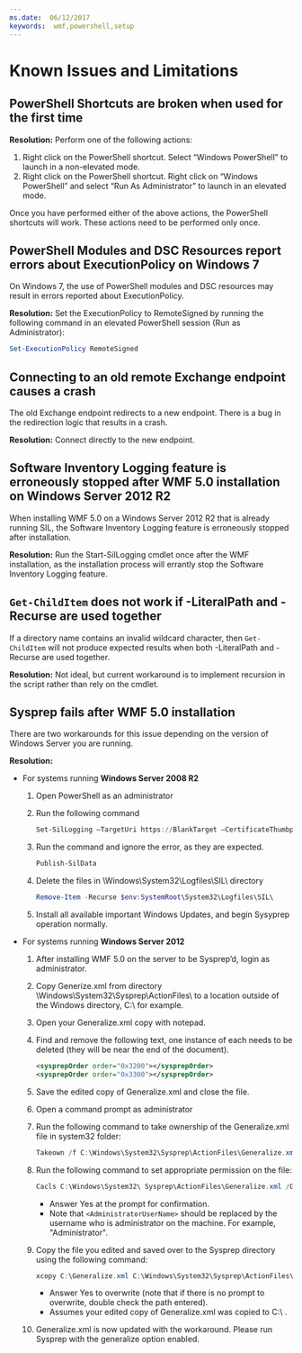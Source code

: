 ```yaml
---
ms.date:  06/12/2017
keywords:  wmf,powershell,setup
---
```

# Known Issues and Limitations

## PowerShell Shortcuts are broken when used for the first time

**Resolution:** Perform one of the following actions:

1. Right click on the PowerShell shortcut. Select “Windows PowerShell” to launch in a non-elevated mode.
2. Right click on the PowerShell shortcut. Right click on “Windows PowerShell” and select “Run As Administrator” to launch in an elevated mode.

Once you have performed either of the above actions, the PowerShell shortcuts will work. These actions need to be performed only once.

## PowerShell Modules and DSC Resources report errors about ExecutionPolicy on Windows 7

On Windows 7, the use of PowerShell modules and DSC resources may result in errors reported about ExecutionPolicy.

**Resolution:** Set the ExecutionPolicy to RemoteSigned by running the following command in an elevated PowerShell session (Run as Administrator):

```powershell
Set-ExecutionPolicy RemoteSigned
```

## Connecting to an old remote Exchange endpoint causes a crash

The old Exchange endpoint redirects to a new endpoint. There is a bug in the redirection logic that results in a crash.

**Resolution:** Connect directly to the new endpoint.

## Software Inventory Logging feature is erroneously stopped after WMF 5.0 installation on Windows Server 2012 R2

When installing WMF 5.0 on a Windows Server 2012 R2 that is already running SIL, the Software Inventory Logging feature is erroneously stopped after installation.

**Resolution:** Run the Start-SilLogging cmdlet once after the WMF installation, as the installation process will errantly stop the Software Inventory Logging feature.

## `Get-ChildItem` does not work if -LiteralPath and -Recurse are used together

If a directory name contains an invalid wildcard character, then `Get-ChildItem` will not produce expected results when both
-LiteralPath and -Recurse are used together.

**Resolution:** Not ideal, but current workaround is to implement recursion in the script rather than rely on the cmdlet.

## Sysprep fails after WMF 5.0 installation

There are two workarounds for this issue depending on the version of Windows Server you are running.

**Resolution:**

- For systems running **Windows Server 2008 R2**
  1. Open PowerShell as an administrator
  2. Run the following command

     ```powershell
     Set-SilLogging –TargetUri https://BlankTarget –CertificateThumbprint 0123456789
     ```

  3. Run the command and ignore the error, as they are expected.

     ```powershell
     Publish-SilData
     ```

  4. Delete the files in  \Windows\System32\Logfiles\SIL\ directory

     ```powershell
     Remove-Item -Recurse $env:SystemRoot\System32\Logfiles\SIL\
     ```

  5. Install all available important Windows Updates, and begin Sysyprep operation normally.

- For systems running **Windows Server 2012**
  1. After installing WMF 5.0 on the server to be Sysprep’d, login as administrator.
  2. Copy Generize.xml from directory \Windows\System32\Sysprep\ActionFiles\ to a location outside of the Windows directory, C:\ for example.
  3. Open your Generalize.xml copy with notepad.
  4. Find and remove the following text, one instance of each needs to be deleted (they will be near the end of the document).

     ```xml
     <sysprepOrder order="0x3200"></sysprepOrder>
     <sysprepOrder order="0x3300"></sysprepOrder>
     ```

  5. Save the edited copy of Generalize.xml and close the file.
  6. Open a command prompt as administrator
  7. Run the following command to take ownership of the Generalize.xml file in system32 folder:

     ```powershell
     Takeown /f C:\Windows\System32\Sysprep\ActionFiles\Generalize.xml
     ```

  8. Run the following command to set appropriate permission on the file:

     ```powershell
     Cacls C:\Windows\System32\ Sysprep\ActionFiles\Generalize.xml /G `<AdministratorUserName>`:F
     ```

     - Answer Yes at the prompt for confirmation.
     - Note that `<AdministratorUserName>` should be replaced by the username who is administrator on the machine. For example, "Administrator".

  9. Copy the file you edited and saved over to the Sysprep directory using the following command:

     ```powershell
     xcopy C:\Generalize.xml C:\Windows\System32\Sysprep\ActionFiles\Generalize.xml
     ```

     - Answer Yes to overwrite (note that if there is no prompt to overwrite, double check the path entered).
     - Assumes your edited copy of Generalize.xml was copied to C:\ .

  10. Generalize.xml is now updated with the workaround. Please run Sysprep with the generalize option enabled.